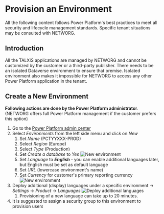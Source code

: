 # Provision an Environment
All the following content follows Power Platform's best practices to meet all security and lifecycle management standards. Specific tenant situations may be consulted with NETWORG.

## Introduction
All the TALXIS applications are managed by NETWORG and cannot be customized by the customer or a third-party publisher. There needs to be an isolated Dataverse environment to ensure that premise. Isolated environment also makes it impossible for NETWORG to access any other Power Platform application in the tenant.

## Create a New Environment
**Following actions are done by the Power Platform administrator**. (NETWORG offers full Power Platform management if the customer prefers this option)

1. Go to the [Power Platform admin center](https://admin.powerplatform.microsoft.com/account/login/)
1. Select *Environments* from the left side menu and click on *New*
   1. Set *Name* (PCTYYXXX-PROD)
   1. Select *Region* (Europe)
   1. Select *Type* (Production)
   1. Set *Create a database* to *Yes*
   ![New environment](/.attachments/developer-guide/applications/onboarding/provision-an-environment/new-environment.png)
   1. Set *Language* to ***English*** - you can enable additional languages later, but English must be set as default language
   1. Set *URL* (lowercase environment's name)
   1. Set *Currency* for customer's primary reporting currency
   ![New environment](/.attachments/developer-guide/applications/onboarding/provision-an-environment/add-database.png)
1. Deploy additional (display) languages under a specific environment -> *Settings* -> *Product* -> *Languages*
![Deploy additional languages](/.attachments/developer-guide/applications/onboarding/provision-an-environment/settings-languages.png)
   1. Provisioning of a new language can take up to 20 minutes.
1. It is suggested to assign a security group to this environment to provision users